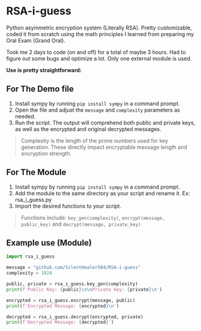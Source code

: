 # RSA-i-guess

Python asymmetric encryption system (Literally RSA). Pretty customizable, coded it from scratch using the math principles I learned from preparing my Oral Exam (Grand Oral).

Took me 2 days to code (on and off) for a total of maybe 3 hours. Had to figure out some bugs and optimize a lot. Only one external module is used.

**Use is pretty straightforward:**

## For The Demo file

1. Install sympy by running `pip install sympy` in a command prompt.
2. Open the file and adjust the `message` and `complexity` parameters as needed.
3. Run the script. The output will comprehend both public and private keys, as well as the encrypted and original decrypted messages.

> Complexity is the length of the prime numbers used for key generation. These directly impact encryptable message length and encryption strength.

## For The Module

1. Install sympy by running `pip install sympy` in a command prompt.
2. Add the module to the same directory as your script and rename it. Ex: rsa_i_guess.py
3. Import the desired functions to your script.

> Functions include: `key_gen(complexity)`, `encrypt(message, public_key)` and `decrypt(message, private_key)`

## Example use (Module)

```python
import rsa_i_guess

message = "github.com/SilentHealer584/RSA-i-guess"
complexity = 1024

public, private = rsa_i_guess.key_gen(complexity)
print(f'Public Key: {public}\n\nPrivate Key: {private}\n')

encrypted = rsa_i_guess.encrypt(message, public)
print(f'Encrypted Message: {encrypted}\n')

decrypted = rsa_i_guess.decrypt(encrypted, private)
print(f'Decrypted Message: {decrypted}')
